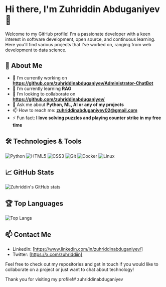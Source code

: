# Hi there, I'm Zuhriddin Abduganiyev 👋

Welcome to my GitHub profile! I'm a passionate developer with a keen interest in software development, open source, and continuous learning. Here you'll find various projects that I've worked on, ranging from web development to data science.

## 🚀 About Me

- 🔭 I’m currently working on **https://github.com/zuhriddinabduganiyev/Administrator-ChatBot**
- 🌱 I’m currently learning **RAG**
- 👯 I’m looking to collaborate on **https://github.com/zuhriddinabduganiyev/**
- 💬 Ask me about **Python, ML, AI or any of my projects**
- 📫 How to reach me: **zuhriddinabduganiyev02@gmail.com**
- ⚡ Fun fact: **I love solving puzzles and playing counter strike in my free time**

## 🛠️ Technologies & Tools

![Python](https://img.shields.io/badge/-Python-333?style=flat&logo=python)
![HTML5](https://img.shields.io/badge/-HTML5-333?style=flat&logo=html5)
![CSS3](https://img.shields.io/badge/-CSS3-333?style=flat&logo=css3)
![Git](https://img.shields.io/badge/-Git-333?style=flat&logo=git)
![Docker](https://img.shields.io/badge/-Docker-333?style=flat&logo=docker)
![Linux](https://img.shields.io/badge/-Linux-333?style=flat&logo=linux)

## 📈 GitHub Stats

![Zuhriddin's GitHub stats](https://github-readme-stats.vercel.app/api?username=zuhriddinabduganiyev&show_icons=true&theme=radical)

## 🏆 Top Languages

![Top Langs](https://github-readme-stats.vercel.app/api/top-langs/?username=zuhriddinabduganiyev&layout=compact&theme=radical)

## 📫 Contact Me

- LinkedIn: [https://www.linkedin.com/in/zuhriddinabduganiyev/]
- Twitter: [https://x.com/zuhriddiin]

Feel free to check out my repositories and get in touch if you would like to collaborate on a project or just want to chat about technology!

Thank you for visiting my profile!# zuhriddinabduganiyev
